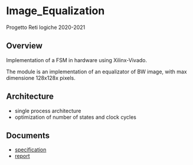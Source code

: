# Image_Equalization
Progetto Reti logiche 2020-2021

## Overview
Implementation of a FSM in hardware using Xilinx-Vivado.

The module is an implementation of an equalizator of BW image, with max dimensione 128x128x pixels.

## Architecture
- single process architecture
- optimization of number of states and clock cycles

## Documents
* [specification]()
* [report](https://github.com/LorenzoMotelli/Image_Equalization/blob/main/Documents/Report%20(ITA).pdf)
